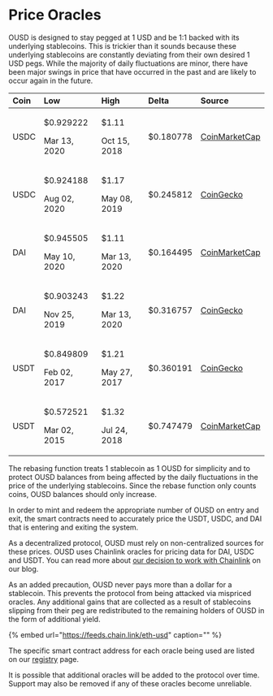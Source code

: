 # Price Oracles

OUSD is designed to stay pegged at 1 USD and be 1:1 backed with its underlying stablecoins. This is trickier than it sounds because these underlying stablecoins are constantly deviating from their own desired 1 USD pegs. While the majority of daily fluctuations are minor, there have been major swings in price that have occurred in the past and are likely to occur again in the future.

<table>
  <thead>
    <tr>
      <th style="text-align:left">Coin</th>
      <th style="text-align:left"><b>Low</b>
      </th>
      <th style="text-align:left"><b>High</b>
      </th>
      <th style="text-align:left"><b>Delta</b>
      </th>
      <th style="text-align:left"><b>Source</b>
      </th>
    </tr>
  </thead>
  <tbody>
    <tr>
      <td style="text-align:left">USDC</td>
      <td style="text-align:left">
        <p>$0.929222</p>
        <p>Mar 13, 2020</p>
      </td>
      <td style="text-align:left">
        <p>$1.11</p>
        <p>Oct 15, 2018</p>
      </td>
      <td style="text-align:left">$0.180778</td>
      <td style="text-align:left"><a href="https://coinmarketcap.com/currencies/usd-coin/">CoinMarketCap</a>
      </td>
    </tr>
    <tr>
      <td style="text-align:left">USDC</td>
      <td style="text-align:left">
        <p>$0.924188</p>
        <p>Aug 02, 2020</p>
      </td>
      <td style="text-align:left">
        <p>$1.17</p>
        <p>May 08, 2019</p>
      </td>
      <td style="text-align:left">$0.245812</td>
      <td style="text-align:left"><a href="https://www.coingecko.com/en/coins/usd-coin">CoinGecko</a>
      </td>
    </tr>
    <tr>
      <td style="text-align:left">DAI</td>
      <td style="text-align:left">
        <p>$0.945505</p>
        <p>May 10, 2020</p>
      </td>
      <td style="text-align:left">
        <p>$1.11</p>
        <p>Mar 13, 2020</p>
      </td>
      <td style="text-align:left">$0.164495</td>
      <td style="text-align:left"><a href="https://coinmarketcap.com/currencies/multi-collateral-dai/">CoinMarketCap</a>
      </td>
    </tr>
    <tr>
      <td style="text-align:left">DAI</td>
      <td style="text-align:left">
        <p>$0.903243</p>
        <p>Nov 25, 2019</p>
      </td>
      <td style="text-align:left">
        <p>$1.22</p>
        <p>Mar 13, 2020</p>
      </td>
      <td style="text-align:left">$0.316757</td>
      <td style="text-align:left"><a href="https://www.coingecko.com/en/coins/dai">CoinGecko</a>
      </td>
    </tr>
    <tr>
      <td style="text-align:left">USDT</td>
      <td style="text-align:left">
        <p>$0.849809</p>
        <p>Feb 02, 2017</p>
      </td>
      <td style="text-align:left">
        <p>$1.21</p>
        <p>May 27, 2017</p>
      </td>
      <td style="text-align:left">$0.360191</td>
      <td style="text-align:left"><a href="https://www.coingecko.com/en/coins/tether">CoinGecko</a>
      </td>
    </tr>
    <tr>
      <td style="text-align:left">USDT</td>
      <td style="text-align:left">
        <p>$0.572521</p>
        <p>Mar 02, 2015</p>
      </td>
      <td style="text-align:left">
        <p>$1.32</p>
        <p>Jul 24, 2018</p>
      </td>
      <td style="text-align:left">$0.747479</td>
      <td style="text-align:left"><a href="https://coinmarketcap.com/currencies/tether/">CoinMarketCap</a>
      </td>
    </tr>
  </tbody>
</table>

The rebasing function treats 1 stablecoin as 1 OUSD for simplicity and to protect OUSD balances from being affected by the daily fluctuations in the price of the underlying stablecoins. Since the rebase function only counts coins, OUSD balances should only increase. 

In order to mint and redeem the appropriate number of OUSD on entry and exit, the smart contracts need to accurately price the USDT, USDC, and DAI that is entering and exiting the system. 

As a decentralized protocol, OUSD must rely on non-centralized sources for these prices. OUSD uses Chainlink oracles for pricing data for DAI, USDC and USDT. You can read more about [our decision to work with Chainlink](https://blog.originprotocol.com/how-origin-uses-chainlink-oracles-to-secure-ousd-bff5601e840e) on our blog.

As an added precaution, OUSD never pays more than a dollar for a stablecoin. This prevents the protocol from being attacked via mispriced oracles. Any additional gains that are collected as a result of stablecoins slipping from their peg are redistributed to the remaining holders of OUSD in the form of additional yield.

{% embed url="https://feeds.chain.link/eth-usd" caption="" %}

The specific smart contract address for each oracle being used are listed on our [registry](../smart-contracts/registry.md) page.

It is possible that additional oracles will be added to the protocol over time. Support may also be removed if any of these oracles become unreliable.

